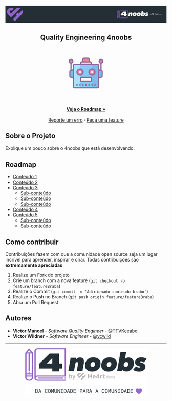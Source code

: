<!-- Logo 4noobs -->

<p align="center">
  <a href="https://github.com/he4rt/4noobs" target="_blank">
    <img src=".github/header_4noobs.svg">
  </a>
</p>

<!-- Title -->

<p align="center">
  <h2 align="center">Quality Engineering 4noobs</h2>

  <h1 align="center"><img src=".github/qa.gif" alt="Imagem de QA" width="120"></h1>

  <p align="center">
    <br />
    <a href="#ROADMAP"><strong>Veja o Roadmap »</strong></a>
    <br />
    <br />
    <a href="link-para-abrir-issue">Reporte um erro</a>
    ·
    <a href="link-para-abrir-issue">Peça uma feature</a>
  </p>
</p>

 <!-- ABOUT THE PROJECT -->

## Sobre o Projeto

Explique um pouco sobre o 4noobs que está desenvolvendo.

<!-- ROADMAP OF PROJECT -->

## Roadmap

- [Conteúdo 1](link-primeira-parte)
- [Conteúdo 2](link-segunda-parte)
- [Conteúdo 3](link-terceira-parte)
  - [Sub-conteúdo](link-sub-conteudo)
  - [Sub-conteúdo](link-sub-conteudo)
  - [Sub-conteúdo](link-sub-conteudo)
- [Conteúdo 4](link-quarta-parte)
- [Conteúdo 5](link-quinta-parte)
  - [Sub-conteúdo](link-sub-conteudo)
  - [Sub-conteúdo](link-sub-conteudo)

<!-- CONTRIBUTING -->

## Como contribuir

Contribuições fazem com que a comunidade open source seja um lugar incrível para aprender, inspirar e criar. Todas contribuições
são **extremamente apreciadas**

1. Realize um Fork do projeto
2. Crie um branch com a nova feature (`git checkout -b feature/featureBraba`)
3. Realize o Commit (`git commit -m 'Adicionado conteudo brabo'`)
4. Realize o Push no Branch (`git push origin feature/featureBraba`)
5. Abra um Pull Request

## Autores

- **Victor Manoel** - _Software Quality Engineer_ - [@TTVKeeabo](https://www.twitch.tv/keeabo)
- **Victor Wildner** - _Software Engineer_ - [@vcwild](https://twitter.com/vcwild)

---

<p align="center">
  <a href="https://github.com/he4rt/4noobs" target="_blank">
    <img src=".github/footer_4noobs.svg" width="380">
  </a>
</p>
